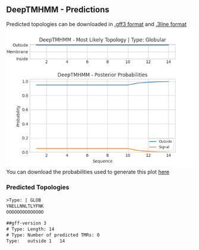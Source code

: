 ## DeepTMHMM - Predictions
Predicted topologies can be downloaded in [.gff3 format](TMRs.gff3) and [.3line format](predicted_topologies.3line)
![picture](plot.png)
You can download the probabilities used to generate this plot [here](Type:_probs.csv)
### Predicted Topologies
```
>Type: | GLOB
YNELLNNLTLYFNK
OOOOOOOOOOOOOO

```


```
##gff-version 3
# Type: Length: 14
# Type: Number of predicted TMRs: 0
Type:	outside	1	14				

```
